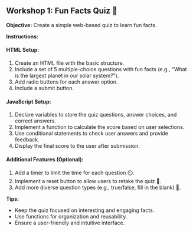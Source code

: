 ## Workshop 1: Fun Facts Quiz 🎉

**Objective:**
Create a simple web-based quiz to learn fun facts.

**Instructions:**

#### HTML Setup:

1. Create an HTML file with the basic structure.
2. Include a set of 5 multiple-choice questions with fun facts (e.g., "What is the largest planet in our solar system?").
3. Add radio buttons for each answer option.
4. Include a submit button.

#### JavaScript Setup:

1. Declare variables to store the quiz questions, answer choices, and correct answers.
2. Implement a function to calculate the score based on user selections.
3. Use conditional statements to check user answers and provide feedback.
4. Display the final score to the user after submission.

#### Additional Features (Optional):

1. Add a timer to limit the time for each question ⏲️.
2. Implement a reset button to allow users to retake the quiz 🔄.
3. Add more diverse question types (e.g., true/false, fill in the blank) 🤔.

**Tips:**

- Keep the quiz focused on interesting and engaging facts.
- Use functions for organization and reusability.
- Ensure a user-friendly and intuitive interface.
